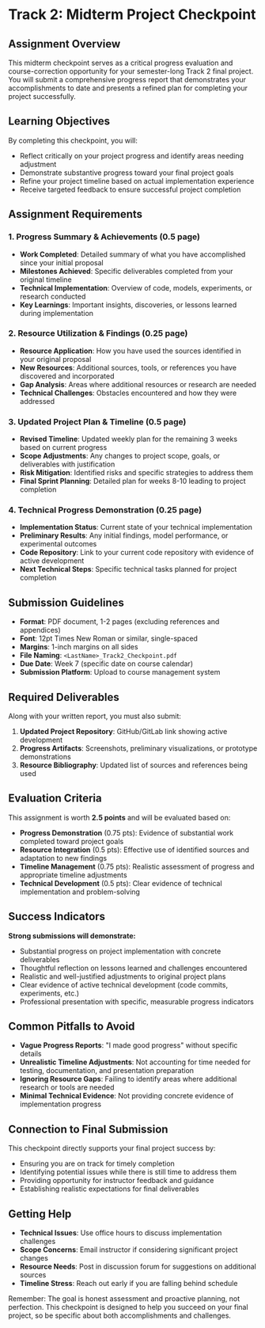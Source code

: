 # Track 2: Midterm Project Checkpoint

## Assignment Overview
This midterm checkpoint serves as a critical progress evaluation and course-correction opportunity for your semester-long Track 2 final project. You will submit a comprehensive progress report that demonstrates your accomplishments to date and presents a refined plan for completing your project successfully.

## Learning Objectives
By completing this checkpoint, you will:
- Reflect critically on your project progress and identify areas needing adjustment
- Demonstrate substantive progress toward your final project goals
- Refine your project timeline based on actual implementation experience
- Receive targeted feedback to ensure successful project completion

## Assignment Requirements

### 1. Progress Summary & Achievements (0.5 page)
- **Work Completed**: Detailed summary of what you have accomplished since your initial proposal
- **Milestones Achieved**: Specific deliverables completed from your original timeline
- **Technical Implementation**: Overview of code, models, experiments, or research conducted
- **Key Learnings**: Important insights, discoveries, or lessons learned during implementation

### 2. Resource Utilization & Findings (0.25 page)
- **Resource Application**: How you have used the sources identified in your original proposal
- **New Resources**: Additional sources, tools, or references you have discovered and incorporated
- **Gap Analysis**: Areas where additional resources or research are needed
- **Technical Challenges**: Obstacles encountered and how they were addressed

### 3. Updated Project Plan & Timeline (0.5 page)
- **Revised Timeline**: Updated weekly plan for the remaining 3 weeks based on current progress
- **Scope Adjustments**: Any changes to project scope, goals, or deliverables with justification
- **Risk Mitigation**: Identified risks and specific strategies to address them
- **Final Sprint Planning**: Detailed plan for weeks 8-10 leading to project completion

### 4. Technical Progress Demonstration (0.25 page)
- **Implementation Status**: Current state of your technical implementation
- **Preliminary Results**: Any initial findings, model performance, or experimental outcomes
- **Code Repository**: Link to your current code repository with evidence of active development
- **Next Technical Steps**: Specific technical tasks planned for project completion

## Submission Guidelines
- **Format**: PDF document, 1-2 pages (excluding references and appendices)
- **Font**: 12pt Times New Roman or similar, single-spaced
- **Margins**: 1-inch margins on all sides
- **File Naming**: `<LastName>_Track2_Checkpoint.pdf`
- **Due Date**: Week 7 (specific date on course calendar)
- **Submission Platform**: Upload to course management system

## Required Deliverables
Along with your written report, you must also submit:
1. **Updated Project Repository**: GitHub/GitLab link showing active development
2. **Progress Artifacts**: Screenshots, preliminary visualizations, or prototype demonstrations
3. **Resource Bibliography**: Updated list of sources and references being used

## Evaluation Criteria
This assignment is worth **2.5 points** and will be evaluated based on:
- **Progress Demonstration** (0.75 pts): Evidence of substantial work completed toward project goals
- **Resource Integration** (0.5 pts): Effective use of identified sources and adaptation to new findings
- **Timeline Management** (0.75 pts): Realistic assessment of progress and appropriate timeline adjustments
- **Technical Development** (0.5 pts): Clear evidence of technical implementation and problem-solving

## Success Indicators
**Strong submissions will demonstrate:**
- Substantial progress on project implementation with concrete deliverables
- Thoughtful reflection on lessons learned and challenges encountered
- Realistic and well-justified adjustments to original project plans
- Clear evidence of active technical development (code commits, experiments, etc.)
- Professional presentation with specific, measurable progress indicators

## Common Pitfalls to Avoid
- **Vague Progress Reports**: "I made good progress" without specific details
- **Unrealistic Timeline Adjustments**: Not accounting for time needed for testing, documentation, and presentation preparation
- **Ignoring Resource Gaps**: Failing to identify areas where additional research or tools are needed
- **Minimal Technical Evidence**: Not providing concrete evidence of implementation progress

## Connection to Final Submission
This checkpoint directly supports your final project success by:
- Ensuring you are on track for timely completion
- Identifying potential issues while there is still time to address them
- Providing opportunity for instructor feedback and guidance
- Establishing realistic expectations for final deliverables

## Getting Help
- **Technical Issues**: Use office hours to discuss implementation challenges
- **Scope Concerns**: Email instructor if considering significant project changes
- **Resource Needs**: Post in discussion forum for suggestions on additional sources
- **Timeline Stress**: Reach out early if you are falling behind schedule

Remember: The goal is honest assessment and proactive planning, not perfection. This checkpoint is designed to help you succeed on your final project, so be specific about both accomplishments and challenges.